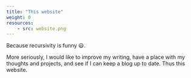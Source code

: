 ```yaml
---
title: "This website"
weight: 0
resources:
    - src: website.png
---
```


Because recursivity is funny 😃.

More seriously, I would like to improve my writing, have a place with my thoughts and projects, and see if I can keep a blog up to date. Thus this website.
